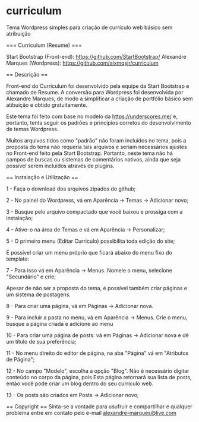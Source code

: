 # curriculum
Tema Wordpress simples para criação de currículo web básico sem atribuição 

=== Curriculum (Resume) ===

Start Bootstrap (Front-end): https://github.com/StartBootstrap/
Alexandre Marques (Wordpress): https://github.com/alxmqsjr/curriculum



== Descrição ==

Front-end do Curriculum foi desenvolvido pela equipe da Start Bootstrap e chamado de Resume. 
A conversão para Wordpress foi desenvolvida por Alexandre Marques, de modo a simplificar a 
criação de portfólio básico sem atibuição e obtido gratuitamente.

Este tema foi feito com base no modelo da https://underscores.me/ e, portanto, tenta seguir 
os padrões e princípios corretos do desenvolvimento de temas Wordpress. 

Muitos arquivos tidos como "padrão" não foram incluídos no tema, pois a proposta do tema não 
requeria tais arquivos e seriam necessários ajustes no Front-end feito pela Start Bootstrap. 
Portanto, neste tema não há campos de buscas ou sistemas de comentários nativos, ainda que seja
possível serem incluídos através de plugins.



== Instalação e Utilização ==

1 - Faça o download dos arquivos zipados do github;

2 - No painel do Wordpress, vá em Aparência -> Temas -> Adicionar novo;

3 - Busque pelo arquivo compactado que você baixou e prossiga com a instalação;

4 - Ative-o na área de Temas e vá em Aparência -> Personalizar;

5 - O primeiro menu (Editar Curriculo) possibilita toda edição do site;

É possível criar um menu próprio que ficará abaixo do menu fixo do template:

7 - Para isso vá em Aparência -> Menus. Nomeie o menu, selecione "Secundário" e crie;

Apesar de não ser a proposta do tema, é possível também criar páginas e um sistema de postagens. 

8 - Para criar uma página, vá em Páginas -> Adicionar nova.

9 - Para incluir a pasta no menu, vá em Aparência -> Menus. Crie o menu, busque a página criada e adicione ao menu

10 - Para criar uma página de posts: vá em Páginas -> Adicionar nova e dê um título de sua preferência;

11 - No menu direito do editor de página, na aba "Página" vá em "Atributos de Página";

12 - No campo "Modelo", escolha a opção "Blog". Não é necessário digitar conteúdo no corpo da página, pois 
Esta página retornará sua lista de posts, então você pode criar um blog dentro do seu currículo web.

13 - Os posts são criados em Posts -> Adicionar novo;


== Copyright ==
Sinta-se a vontade para usufruir e compartilhar e qualquer problema entre em contato pelo e-mail 
alexandre-marques@live.com
